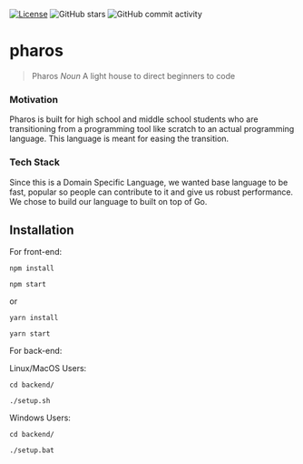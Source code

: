 [![License](http://img.shields.io/badge/License-MIT-brightgreen.svg)](./LICENSE)
![GitHub stars](https://img.shields.io/github/stars/abhinavtripathy/pharos.svg)
![GitHub commit activity](https://img.shields.io/github/commit-activity/m/abhinavtripathy/pharos.svg?color=red)

# pharos
<!-- 
[![Actions Status](https://github.com/abhinavtripathy/pharos/workflows/Node%20CI/badge.svg)](https://github.com/abhinavtripathy/pharos/actions) -->

> Pharos *Noun* A light house to direct beginners to code


### Motivation

Pharos is built for high school and middle school students who are transitioning from a programming tool like scratch to an actual programming language. This language is meant for easing the transition. 

### Tech Stack

Since this is a Domain Specific Language, we wanted base language to be fast, popular so people can contribute to it and give us robust performance. We chose to build our language to built on top of Go. 


## Installation 

For front-end:

```
npm install 

npm start
```

or 

```
yarn install

yarn start
```

For back-end:

Linux/MacOS Users:
```
cd backend/

./setup.sh
```

Windows Users:
```
cd backend/

./setup.bat
```